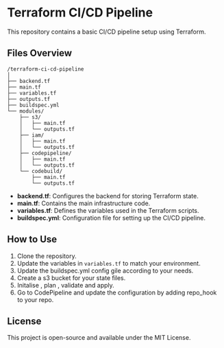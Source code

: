 # Terraform CI/CD Pipeline

This repository contains a basic CI/CD pipeline setup using Terraform.

## Files Overview
```
/terraform-ci-cd-pipeline
│
├── backend.tf
├── main.tf
├── variables.tf
├── outputs.tf
├── buildspec.yml
└── modules/
    ├── s3/
    │   ├── main.tf
    │   └── outputs.tf
    ├── iam/
    │   ├── main.tf
    │   └── outputs.tf
    ├── codepipeline/
    │   ├── main.tf
    │   └── outputs.tf
    └── codebuild/
        ├── main.tf
        └── outputs.tf
```
- **backend.tf**: Configures the backend for storing Terraform state.
- **main.tf**: Contains the main infrastructure code.
- **variables.tf**: Defines the variables used in the Terraform scripts.
- **buildspec.yml**: Configuration file for setting up the CI/CD pipeline.

## How to Use

1. Clone the repository.
2. Update the variables in `variables.tf` to match your environment.
3. Update the buildspec.yml config gile according to your needs.
4. Create a s3 bucket for your state files.
5. Initalise , plan , validate and apply.
6. Go to CodePipeline and update the configuration by adding repo_hook to your repo.

## License

This project is open-source and available under the MIT License.
